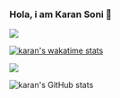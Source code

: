 ### Hola, i am Karan Soni 👋
<img src="https://github-readme-stats.vercel.app/api?username=skaran921&&show_icons=true&title_color=ffffff&icon_color=bb2acf&text_color=daf7dc&bg_color=282828"/>

<!--
**skaran921/skaran921** is a ✨ _special_ ✨ repository because its `README.md` (this file) appears on your GitHub profile.

Here are some ideas to get you started:

- 🔭 I’m currently working on ...
- 🌱 I’m currently learning ...
- 👯 I’m looking to collaborate on ...
- 🤔 I’m looking for help with ...
- 💬 Ask me about ...
- 📫 How to reach me: ...
- 😄 Pronouns: ...
- ⚡ Fun fact: ...
-->




[![karan's wakatime stats](https://github-readme-stats.vercel.app/api/wakatime?username=skaran921)](https://github.com/anuraghazra/github-readme-stats)


<img align="center" src="https://github-readme-stats.vercel.app/api/top-langs/?username=skaran921&layout=compact&theme=react&count_private=false" />

![karan's GitHub stats](https://github-readme-streak-stats.herokuapp.com/?user=skaran921&theme=vision-friendly-dark)

